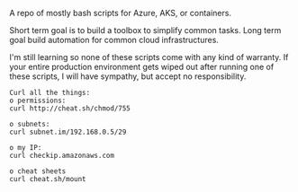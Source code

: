 A repo of mostly bash scripts for Azure, AKS, or containers.

Short term goal is to build a toolbox to simplify common tasks.
Long term goal build automation for common cloud infrastructures.

I'm still learning so none of these scripts come with any kind of warranty.
If your entire production environment gets wiped out after running one of these scripts, I will have sympathy, but accept no responsibility.


```
Curl all the things:
o permissions:  
curl http://cheat.sh/chmod/755

o subnets:		
curl subnet.im/192.168.0.5/29

o my IP:
curl checkip.amazonaws.com

o cheat sheets
curl cheat.sh/mount
```
